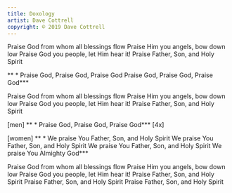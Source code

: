 ```yaml
---
title: Doxology
artist: Dave Cottrell
copyright: © 2019 Dave Cottrell
---
```

Praise God from whom all blessings flow
Praise Him you angels, bow down low
Praise God you people, let Him hear it!
Praise Father, Son, and Holy Spirit

 ** * Praise God, Praise God, Praise God
   Praise God, Praise God, Praise God***

Praise God from whom all blessings flow
Praise Him you angels, bow down low
Praise God you people, let Him hear it!
Praise Father, Son, and Holy Spirit

\[men]
 ** * Praise God, Praise God, Praise God***  \[4x]

\[women]
 ** * We praise You Father, Son, and Holy Spirit
   We praise You Father, Son, and Holy Spirit
   We praise You Father, Son, and Holy Spirit
   We praise You Almighty God***

Praise God from whom all blessings flow
Praise Him you angels, bow down low
Praise God you people, let Him hear it!
Praise Father, Son, and Holy Spirit
Praise Father, Son, and Holy Spirit
Praise Father, Son, and Holy Spirit